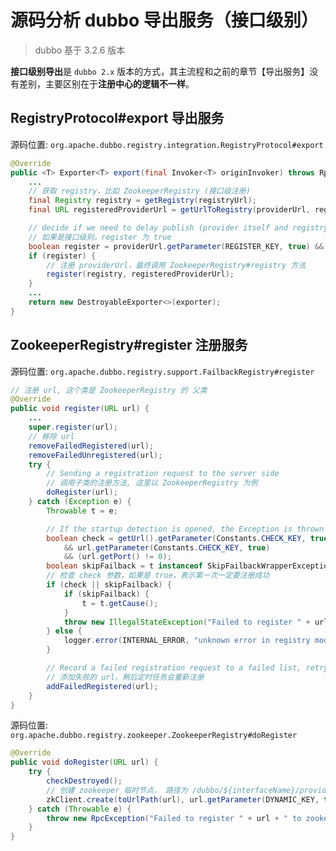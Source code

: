 # 源码分析 dubbo 导出服务（接口级别）


> dubbo 基于 3.2.6 版本

**接口级别导出**是 `dubbo 2.x` 版本的方式，其主流程和之前的章节【导出服务】没有差别，主要区别在于**注册中心的逻辑不一样**。


## RegistryProtocol#export 导出服务

源码位置: `org.apache.dubbo.registry.integration.RegistryProtocol#export`

```java
@Override
public <T> Exporter<T> export(final Invoker<T> originInvoker) throws RpcException {
    ...
    // 获取 registry，比如 ZookeeperRegistry (接口级注册)
    final Registry registry = getRegistry(registryUrl);
    final URL registeredProviderUrl = getUrlToRegistry(providerUrl, registryUrl);

    // decide if we need to delay publish (provider itself and registry should both need to register)
    // 如果是接口级别，register 为 true
    boolean register = providerUrl.getParameter(REGISTER_KEY, true) && registryUrl.getParameter(REGISTER_KEY, true);
    if (register) {
        // 注册 providerUrl，最终调用 ZookeeperRegistry#registry 方法
        register(registry, registeredProviderUrl);
    }
    ...
    return new DestroyableExporter<>(exporter);
}
```

## ZookeeperRegistry#register 注册服务

源码位置: `org.apache.dubbo.registry.support.FailbackRegistry#register`

```java
// 注册 url, 这个类是 ZookeeperRegistry 的 父类
@Override
public void register(URL url) {
    ...
    super.register(url);
    // 移除 url
    removeFailedRegistered(url);
    removeFailedUnregistered(url);
    try {
        // Sending a registration request to the server side
        // 调用子类的注册方法, 这里以 ZookeeperRegistry 为例
        doRegister(url);
    } catch (Exception e) {
        Throwable t = e;

        // If the startup detection is opened, the Exception is thrown directly.
        boolean check = getUrl().getParameter(Constants.CHECK_KEY, true)
            && url.getParameter(Constants.CHECK_KEY, true)
            && (url.getPort() != 0);
        boolean skipFailback = t instanceof SkipFailbackWrapperException;
        // 检查 check 参数，如果是 true，表示第一次一定要注册成功
        if (check || skipFailback) {
            if (skipFailback) {
                t = t.getCause();
            }
            throw new IllegalStateException("Failed to register " + url + " to registry " + getUrl().getAddress() + ", cause: " + t.getMessage(), t);
        } else {
            logger.error(INTERNAL_ERROR, "unknown error in registry module", "", "Failed to register " + url + ", waiting for retry, cause: " + t.getMessage(), t);
        }

        // Record a failed registration request to a failed list, retry regularly
        // 添加失败的 url，稍后定时任务会重新注册
        addFailedRegistered(url);
    }
}
```

源码位置: `org.apache.dubbo.registry.zookeeper.ZookeeperRegistry#doRegister`

```java
@Override
public void doRegister(URL url) {
    try {
        checkDestroyed();
        // 创建 zookeeper 临时节点， 路径为 /dubbo/${interfaceName}/providers/
        zkClient.create(toUrlPath(url), url.getParameter(DYNAMIC_KEY, true), true);
    } catch (Throwable e) {
        throw new RpcException("Failed to register " + url + " to zookeeper " + getUrl() + ", cause: " + e.getMessage(), e);
    }
}
```
